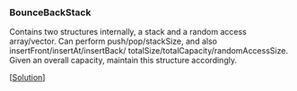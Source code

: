### BounceBackStack

Contains two structures internally, a stack and a random access array/vector. Can perform push/pop/stackSize, and also insertFront/insertAt/insertBack/ totalSize/totalCapacity/randomAccessSize. Given an overall capacity, maintain this structure accordingly.

\[[Solution](solution.cpp)\]

